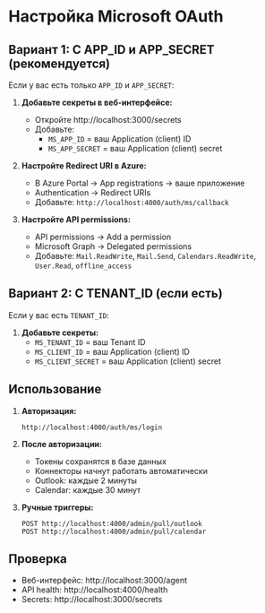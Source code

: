 # Настройка Microsoft OAuth

## Вариант 1: С APP_ID и APP_SECRET (рекомендуется)

Если у вас есть только `APP_ID` и `APP_SECRET`:

1. **Добавьте секреты в веб-интерфейсе:**
   - Откройте http://localhost:3000/secrets
   - Добавьте:
     - `MS_APP_ID` = ваш Application (client) ID
     - `MS_APP_SECRET` = ваш Application (client) secret

2. **Настройте Redirect URI в Azure:**
   - В Azure Portal → App registrations → ваше приложение
   - Authentication → Redirect URIs
   - Добавьте: `http://localhost:4000/auth/ms/callback`

3. **Настройте API permissions:**
   - API permissions → Add a permission
   - Microsoft Graph → Delegated permissions
   - Добавьте: `Mail.ReadWrite`, `Mail.Send`, `Calendars.ReadWrite`, `User.Read`, `offline_access`

## Вариант 2: С TENANT_ID (если есть)

Если у вас есть `TENANT_ID`:

1. **Добавьте секреты:**
   - `MS_TENANT_ID` = ваш Tenant ID
   - `MS_CLIENT_ID` = ваш Application (client) ID
   - `MS_CLIENT_SECRET` = ваш Application (client) secret

## Использование

1. **Авторизация:**

   ```
   http://localhost:4000/auth/ms/login
   ```

2. **После авторизации:**
   - Токены сохранятся в базе данных
   - Коннекторы начнут работать автоматически
   - Outlook: каждые 2 минуты
   - Calendar: каждые 30 минут

3. **Ручные триггеры:**
   ```
   POST http://localhost:4000/admin/pull/outlook
   POST http://localhost:4000/admin/pull/calendar
   ```

## Проверка

- Веб-интерфейс: http://localhost:3000/agent
- API health: http://localhost:4000/health
- Secrets: http://localhost:3000/secrets
